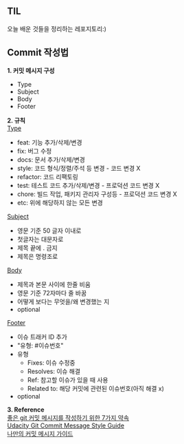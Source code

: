 ## TIL
오늘 배운 것들을 정리하는 레포지토리:)

## Commit 작성법
<strong>1. 커밋 메시지 구성</strong>
- Type
- Subject
- Body
- Footer

<strong>2. 규칙</strong><br>
<u>Type</u><br>
- feat: 기능 추가/삭제/변경
- fix: 버그 수정
- docs: 문서 추가/삭제/변경
- style: 코드 형식/정렬/주석 등 변경 - 코드 변경 X
- refactor: 코드 리팩토링
- test: 테스트 코드 추가/삭제/변경 - 프로덕션 코드 변경 X
- chore: 빌드 작업, 패키지 관리자 구성등 - 프로덕션 코드 변경 X
- etc: 위에 해당하지 않는 모든 변경

<u>Subject</u><br>
- 영문 기준 50 글자 이내로
- 첫글자는 대문자로
- 제목 끝에 . 금지
- 제목은 명령조로

<u>Body</u><br>
- 제목과 본문 사이에 한줄 비움
- 영문 기준 72자마다 줄 바꿈
- 어떻게 보다는 무엇을/왜 변경했는 지
- optional

<u>Footer</u><br>
- 이슈 트래커 ID 추가
- "유형: #이슈번호"
- 유형
    - Fixes: 이슈 수정중
    - Resolves: 이슈 해결
    - Ref: 참고할 이슈가 있을 때 사용
    - Related to: 해당 커밋에 관련된 이슈번호(아직 해결 x)
- optional

<strong>3. Reference</strong><br>
[좋은 git 커밋 메시지를 작성하기 위한 7가지 약속](https://meetup.toast.com/posts/106)<br>
[Udacity Git Commit Message Style Guide](https://udacity.github.io/git-styleguide/)<br>
[나만의 커밋 메시지 가이드](https://github.com/kooku94/commit-message-guide)